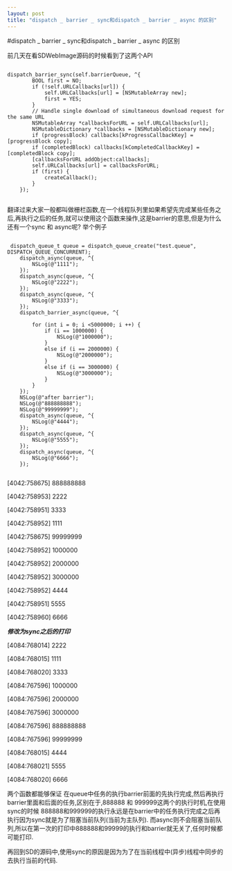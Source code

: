 ```yaml
---
layout: post
title: "dispatch _ barrier _ sync和dispatch _ barrier _ async 的区别"
---
```


#dispatch _ barrier _ sync和dispatch _ barrier _ async 的区别

前几天在看SDWebImage源码的时候看到了这两个API

```objc

dispatch_barrier_sync(self.barrierQueue, ^{
        BOOL first = NO;
        if (!self.URLCallbacks[url]) {
            self.URLCallbacks[url] = [NSMutableArray new];
            first = YES;
        }
        // Handle single download of simultaneous download request for the same URL
        NSMutableArray *callbacksForURL = self.URLCallbacks[url];
        NSMutableDictionary *callbacks = [NSMutableDictionary new];
        if (progressBlock) callbacks[kProgressCallbackKey] = [progressBlock copy];
        if (completedBlock) callbacks[kCompletedCallbackKey] = [completedBlock copy];
        [callbacksForURL addObject:callbacks];
        self.URLCallbacks[url] = callbacksForURL;
        if (first) {
            createCallback();
        }
    }); 
    
```
    
 翻译过来大家一般都叫做栅栏函数,在一个线程队列里如果希望先完成某些任务之后,再执行之后的任务,就可以使用这个函数来操作,这是barrier的意思,但是为什么还有一个sync 和 async呢?
 举个例子
 
```objc   
 
 dispatch_queue_t queue = dispatch_queue_create("test.queue", DISPATCH_QUEUE_CONCURRENT);
    dispatch_async(queue, ^{
        NSLog(@"1111");
    });
    dispatch_async(queue, ^{
        NSLog(@"2222");
    });
    dispatch_async(queue, ^{
        NSLog(@"3333");
    });
    dispatch_barrier_async(queue, ^{

        for (int i = 0; i <5000000; i ++) {
            if (i == 1000000) {
                NSLog(@"1000000");
            }
            else if (i == 2000000) {
                NSLog(@"2000000");
            }
            else if (i == 3000000) {
                NSLog(@"3000000"); 
            }
        }
    });
    NSLog(@"after barrier");
    NSLog(@"888888888");
    NSLog(@"99999999");
    dispatch_async(queue, ^{
        NSLog(@"4444");
    });
    dispatch_async(queue, ^{
        NSLog(@"5555");
    });
    dispatch_async(queue, ^{
        NSLog(@"6666");
    });
    
```
[4042:758675] 888888888

[4042:758953] 2222

[4042:758951] 3333

[4042:758952] 1111

[4042:758675] 99999999

[4042:758952] 1000000

[4042:758952] 2000000

[4042:758952] 3000000

[4042:758952] 4444

[4042:758951] 5555

[4042:758960] 6666

*****************修改为sync之后的打印*****************

[4084:768014] 2222

[4084:768015] 1111

[4084:768020] 3333

[4084:767596] 1000000

[4084:767596] 2000000

[4084:767596] 3000000

[4084:767596] 888888888

[4084:767596] 99999999

[4084:768015] 4444

[4084:768021] 5555

[4084:768020] 6666


 两个函数都能够保证 在queue中任务的执行barrier前面的先执行完成,然后再执行barrier里面和后面的任务,区别在于,888888 和 999999这两个的执行时机,在使用sync的时候 888888和999999的执行永远是在barrier中的任务执行完成之后再执行因为sync就是为了阻塞当前队列(当前为主队列). 而async则不会阻塞当前队列,所以在第一次的打印中888888和99999的执行和barrier就无关了,任何时候都可能打印.
 
 
 再回到SD的源码中,使用sync的原因是因为为了在当前线程中(异步)线程中同步的去执行当前的代码.
